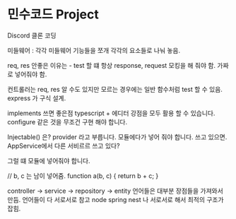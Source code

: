 # 민수코드 Project 

Discord 클론 코딩 


미들웨어 : 각각 미들웨어 기능들을 쪼개 각각의 요소들로 나눠 놓음.

req, res 안좋은 이유는 - test 할 떄 항상 response, request 모킹을 해 줘야 함.
가짜로 넣어줘야 함.

컨트롤러는 req, res 알 수도 있지만 모르는 경우에는 일반 함수처럼 test 할 수 있음.
express 가 구식 설계.

implements 쓰면 좋은점 typescript + 에디터 강점을 모두 활용 할 수 있습니다. 
configure 같은 것을 무조건 구현 해야 합니다.



Injectable() 은? provider 라고 부릅니다. 모듈에다가 넣어 줘야 합니다. 쓰고 있으면.
AppService에서 다른 서비르르 쓰고 있다?

그럴 떄 모듈에 넣어줘야 합니다.



// b, c 는 남이 넣어줌. 
function a(b, c) {
    return b + c; 
}


controller -> service -> repository -> entity 
언어들은 대부분 장점들을 가져와서 만듬.
언어들이 다 서로서로 참고 node spring nest 나 서로서로 해서 최적의 구조가 잡힘.

